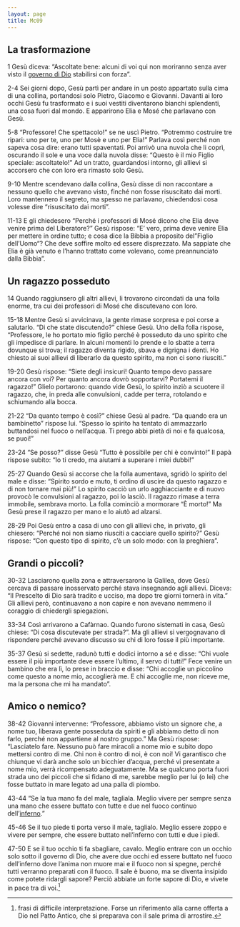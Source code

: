 ```yaml
---
layout: page
title: Mc09
---
```


La trasformazione
-----------------

1 Gesù diceva: “Ascoltate bene: alcuni di voi qui non moriranno senza
aver visto il [governo di
Dio](../glossario.txt "glossario: governo di Dio") stabilirsi con
forza”.

2-4 Sei giorni dopo, Gesù partì per andare in un posto appartato sulla
cima di una collina, portandosi solo Pietro, Giacomo e Giovanni. Davanti
ai loro occhi Gesù fu trasformato e i suoi vestiti diventarono bianchi
splendenti, una cosa fuori dal mondo. E apparirono Elia e Mosé che
parlavano con Gesù.

5-8 “Professore! Che spettacolo!” se ne uscì Pietro. “Potremmo costruire
tre ripari: uno per te, uno per Mosè e uno per Elia!” Parlava così
perché non sapeva cosa dire: erano tutti spaventati. Poi arrivò una
nuvola che li coprì, oscurando il sole e una voce dalla nuvola disse:
“Questo è il mio Figlio speciale: ascoltatelo!” Ad un tratto,
guardandosi intorno, gli allievi si accorsero che con loro era rimasto
solo Gesù.

9-10 Mentre scendevano dalla collina, Gesù disse di non raccontare a
nessuno quello che avevano visto, finché non fosse risuscitato dai
morti. Loro mantennero il segreto, ma spesso ne parlavano, chiedendosi
cosa volesse dire “risuscitato dai morti”.

11-13 E gli chiedesero “Perché i professori di Mosé dicono che Elia deve
venire prima del Liberatore?” Gesù rispose: “E’ vero, prima deve venire
Elia per mettere in ordine tutto; e cosa dice la Bibbia a proposito
del”Figlio dell’Uomo“? Che deve soffire molto ed essere disprezzato. Ma
sappiate che Elia è già venuto e l’hanno trattato come volevano, come
preannunciato dalla Bibbia”.

Un ragazzo posseduto
--------------------

14 Quando raggiunsero gli altri allievi, li trovarono circondati da una
folla enorme, tra cui dei professori di Mosé che discutevano con loro.

15-18 Mentre Gesù si avvicinava, la gente rimase sorpresa e poi corse a
salutarlo. “Di che state discutendo?” chiese Gesù. Uno della folla
rispose, “Professore, le ho portato mio figlio perché è posseduto da uno
spirito che gli impedisce di parlare. In alcuni momenti lo prende e lo
sbatte a terra dovunque si trova; il ragazzo diventa rigido, sbava e
digrigna i denti. Ho chiesto ai suoi allievi di liberarlo da questo
spirito, ma non ci sono riusciti.”

19-20 Gesù rispose: “Siete degli insicuri! Quanto tempo devo passare
ancora con voi? Per quanto ancora dovrò sopportarvi? Portatemi il
ragazzo!” Glielo portarono: quando vide Gesù, lo spirito inziò a
scuotere il ragazzo, che, in preda alle convulsioni, cadde per terra,
rotolando e schiumando alla bocca.

21-22 “Da quanto tempo è così?” chiese Gesù al padre. “Da quando era un
bambinetto” rispose lui. “Spesso lo spirito ha tentato di ammazzarlo
buttandosi nel fuoco o nell’acqua. Ti prego abbi pietà di noi e fa
qualcosa, se puoi!”

23-24 “Se posso?” disse Gesù “Tutto è possibile per chi è convinto!” Il
papà rispose subito: “Io ti credo, ma aiutami a superare i miei dubbi!”

25-27 Quando Gesù si accorse che la folla aumentava, sgridò lo spirito
del male e disse: “Spirito sordo e muto, ti ordino di uscire da questo
ragazzo e di non tornare mai più!” Lo spirito cacciò un urlo
agghiacciante e di nuovo provocò le convulsioni al ragazzo, poi lo
lasciò. Il ragazzo rimase a terra immobile, sembrava morto. La folla
cominciò a mormorare “È morto!” Ma Gesù prese il ragazzo per mano e lo
aiutò ad alzarsi.

28-29 Poi Gesù entro a casa di uno con gli allievi che, in privato, gli
chiesero: “Perché noi non siamo riusciti a cacciare quello spirito?”
Gesù rispose: “Con questo tipo di spirito, c’è un solo modo: con la
preghiera”.

Grandi o piccoli?
-----------------

30-32 Lasciarono quella zona e attraversarono la Galilea, dove Gesù
cercava di passare inosservato perché stava insegnando agli allievi.
Diceva: “Il Prescelto di Dio sarà tradito e ucciso, ma dopo tre giorni
tornerà in vita.” Gli allievi però, continuavano a non capire e non
avevano nemmeno il coraggio di chiedergli spiegazioni.

33-34 Così arrivarono a Cafàrnao. Quando furono sistemati in casa, Gesù
chiese: “Di cosa discutevate per strada?”. Ma gli allievi si
vergognavano di rispondere perché avevano discusso su chi di loro fosse
il più importante.

35-37 Gesù si sedette, radunò tutti e dodici intorno a sé e disse: “Chi
vuole essere il più importante deve essere l’ultimo, il servo di tutti!”
Fece venire un bambino che era lì, lo prese in braccio e disse: “Chi
accoglie un piccolino come questo a nome mio, accoglierà me. E chi
accoglie me, non riceve me, ma la persona che mi ha mandato”.

Amico o nemico?
---------------

38-42 Giovanni intervenne: “Professore, abbiamo visto un signore che, a
nome tuo, liberava gente posseduta da spiriti e gli abbiamo detto di non
farlo, perché non appartiene al nostro gruppo.” Ma Gesù rispose:
“Lasciatelo fare. Nessuno può fare miracoli a nome mio e subito dopo
mettersi contro di me. Chi non è contro di noi, è con noi! Vi garantisco
che chiunque vi darà anche solo un bicchier d’acqua, perché vi
presentate a nome mio, verrà ricompensato adeguatamente. Ma se qualcuno
porta fuori strada uno dei piccoli che si fidano di me, sarebbe meglio
per lui (o lei) che fosse buttato in mare legato ad una palla di piombo.

43-44 “Se la tua mano fa del male, tagliala. Meglio vivere per sempre
senza una mano che essere buttato con tutte e due nel fuoco continuo
dell’[inferno](../glossario.txt "glossario: inferno").”

45-46 Se il tuo piede ti porta verso il male, taglialo. Meglio essere
zoppo e vivere per sempre, che essere buttato nell’inferno con tutti e
due i piedi.

47-50 E se il tuo occhio ti fa sbagliare, cavalo. Meglio entrare con un
occhio solo sotto il governo di Dio, che avere due occhi ed essere
buttato nel fuoco dell’inferno dove l’anima non muore mai e il fuoco non
si spegne, perché tutti verranno preparati con il fuoco. Il sale è
buono, ma se diventa insipido come potete ridargli sapore? Perciò
abbiate un forte sapore di Dio, e vivete in pace tra di voi.[^8]

[^8]: frasi di difficile interpretazione. Forse un riferimento alla
    carne offerta a Dio nel Patto Antico, che si preparava con il sale
    prima di arrostire.